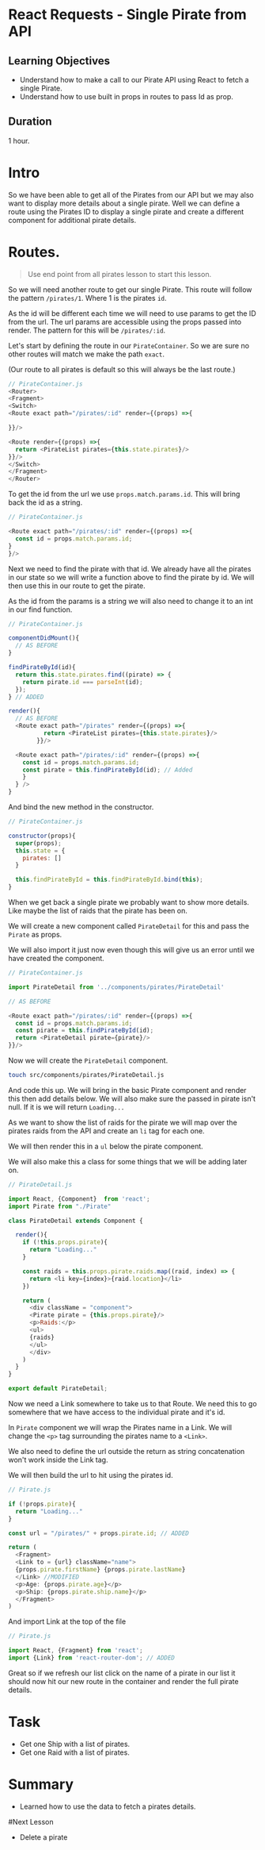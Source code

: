 # React Requests - Single Pirate from API

## Learning Objectives

- Understand how to make a call to our Pirate API using React to fetch a single Pirate.
- Understand how to use built in props in routes to pass Id as prop.


## Duration
1 hour.

# Intro

So we have been able to get all of the Pirates from our API but we may also want to display more details about a single pirate. Well we can define a route using the Pirates ID to display a single pirate and create a different component for additional pirate details.

# Routes.

> Use end point from all pirates lesson to start this lesson.

So we will need another route to get our single Pirate. This route will follow the pattern `/pirates/1`. Where 1 is the pirates `id`.

As the id will be different each time we will need to use params to get the ID from the url. The url params are accessible using the props passed into render. The pattern for this will be `/pirates/:id`.

Let's start by defining the route in our `PirateContainer`. So we are sure no other routes will match we make the path `exact`.

(Our route to all pirates is default so this will always be the last route.)

```js
// PirateContainer.js
<Router>
<Fragment>
<Switch>
<Route exact path="/pirates/:id" render={(props) =>{

}}/>

<Route render={(props) =>{
  return <PirateList pirates={this.state.pirates}/>
}}/>
</Switch>
</Fragment>
</Router>
```

To get the id from the url we use `props.match.params.id`. This will bring back the id as a string.

```js
// PirateContainer.js

<Route exact path="/pirates/:id" render={(props) =>{
  const id = props.match.params.id;
}
}/>
```

Next we need to find the pirate with that id. We already have all the pirates in our state so we will write a function above to find the pirate by id. We will then use this in our route to get the pirate.

As the id from the params is a string we will also need to change it to an int in our find function.

```js
// PirateContainer.js

componentDidMount(){
  // AS BEFORE
}

findPirateById(id){
  return this.state.pirates.find((pirate) => {
    return pirate.id === parseInt(id);
  });
} // ADDED

render(){
  // AS BEFORE
  <Route exact path="/pirates" render={(props) =>{
          return <PirateList pirates={this.state.pirates}/>
        }}/>

  <Route exact path="/pirates/:id" render={(props) =>{
    const id = props.match.params.id;
    const pirate = this.findPirateById(id); // Added
    }
  } />
}
```

And bind the new method in the constructor.

```js
// PirateContainer.js

constructor(props){
  super(props);
  this.state = {
    pirates: []
  }

  this.findPirateById = this.findPirateById.bind(this);
}
```

When we get back a single pirate we probably want to show more details. Like maybe the list of raids that the pirate has been on.

We will create a new component called `PirateDetail` for this and pass the `Pirate` as props.

We will also import it just now even though this will give us an error until we have created the component.


```js
// PirateContainer.js

import PirateDetail from '../components/pirates/PirateDetail'

// AS BEFORE

<Route exact path="/pirates/:id" render={(props) =>{
  const id = props.match.params.id;
  const pirate = this.findPirateById(id);
  return <PirateDetail pirate={pirate}/>
}}/>

```

Now we will create the `PirateDetail` component.

```bash
touch src/components/pirates/PirateDetail.js

```

And code this up. We will bring in the basic Pirate component and render this then add details below. We will also make sure the passed in pirate isn't null. If it is we will return `Loading...`

As we want to show the list of raids for the pirate we will map over the pirates raids from the API and create an `li` tag for each one.

We will then render this in a `ul` below the pirate component.

We will also make this a class for some things that we will be adding later on.

```js
// PirateDetail.js

import React, {Component}  from 'react';
import Pirate from "./Pirate"

class PirateDetail extends Component {

  render(){
    if (!this.props.pirate){
      return "Loading..."
    }

    const raids = this.props.pirate.raids.map((raid, index) => {
      return <li key={index}>{raid.location}</li>
    })

    return (
      <div className = "component">
      <Pirate pirate = {this.props.pirate}/>
      <p>Raids:</p>
      <ul>
      {raids}
      </ul>
      </div>
    )
  }
}

export default PirateDetail;

```

Now we need a Link somewhere to take us to that Route. We need this to go somewhere that we have access to the individual pirate and it's id.

In `Pirate` component we will wrap the Pirates name in a Link. We will change the `<p>` tag surrounding the pirates name to a `<Link>`.

We also need to define the url outside the return as string concatenation won't work inside the Link tag.

We will then build the url to hit using the pirates id.

```js
// Pirate.js

if (!props.pirate){
  return "Loading..."
}

const url = "/pirates/" + props.pirate.id; // ADDED

return (
  <Fragment>
  <Link to = {url} className="name">
  {props.pirate.firstName} {props.pirate.lastName}
  </Link> //MODIFIED
  <p>Age: {props.pirate.age}</p>
  <p>Ship: {props.pirate.ship.name}</p>
  </Fragment>
)
```

And import Link at the top of the file

```js
// Pirate.js

import React, {Fragment} from 'react';
import {Link} from 'react-router-dom'; // ADDED

```
Great so if we refresh our list click on the name of a pirate in our list it should now hit our new route in the container and render the full pirate details.

# Task
 - Get one Ship with a list of pirates.
 - Get one Raid with a list of pirates.

# Summary
- Learned how to use the data to fetch a pirates details.

#Next Lesson
- Delete a pirate
